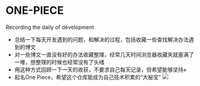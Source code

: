 # ONE-PIECE

Recording the daily of development


* 总结一下每天开发遇到的问题，和解决的过程，包括收藏一些查找解决办法遇到的博文
* 对一些博文一直没有好的办法收藏整理，经常几天时间浏览器收藏夹就塞满了一堆，想整理的时候也经常没有了头绪
* 用这种方式回顾一下一天的收获，不要求自己每天记录，但希望能够坚持✊
* 起名One Piece，希望这个仓库能成为自己技术积累的“大秘宝”
![](https://timgsa.baidu.com/timg?image&quality=80&size=b9999_10000&sec=1535054263776&di=61a11731a68b75b6017681bd11ed0c6f&imgtype=0&src=http%3A%2F%2F5b0988e595225.cdn.sohucs.com%2Fimages%2F20171012%2F3dfc80aafe634c09b326bb9e8069adb1.jpeg)
